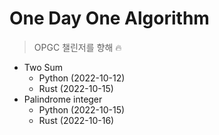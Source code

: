 # One Day One Algorithm
> OPGC 챌린저를 향해 🔥

* Two Sum
  * Python (2022-10-12)
  * Rust (2022-10-15)
* Palindrome integer
  * Python (2022-10-15)
  * Rust (2022-10-16)
